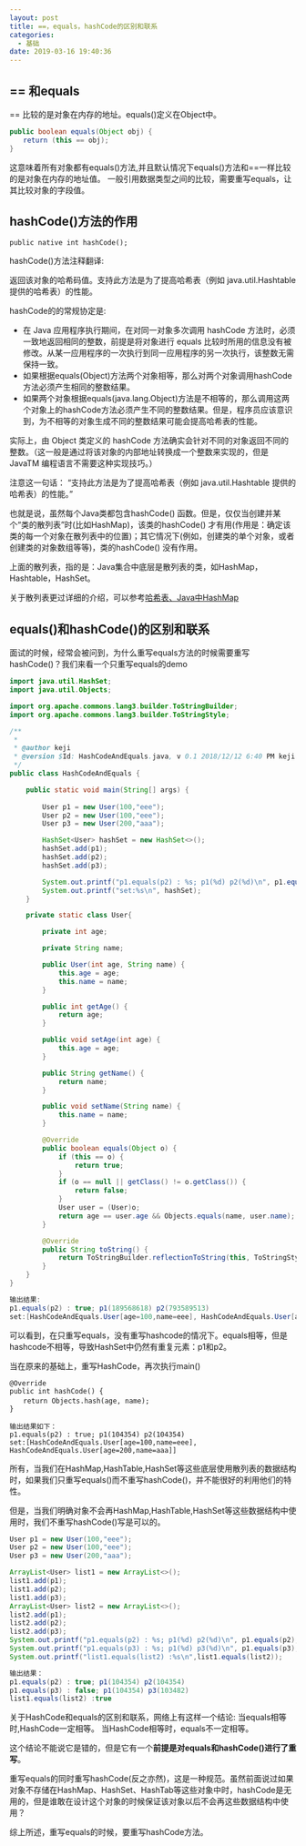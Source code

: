 ```yaml
---
layout: post
title: ==，equals，hashCode的区别和联系
categories:
  - 基础
date: 2019-03-16 19:40:36
---
```


## == 和equals

== 比较的是对象在内存的地址。equals()定义在Object中。
```java
public boolean equals(Object obj) {
　　return (this == obj);
}
```
这意味着所有对象都有equals()方法,并且默认情况下equals()方法和==一样比较的是对象在内存的地址值。
一般引用数据类型之间的比较，需要重写equals，让其比较对象的字段值。

<!-- more -->

## hashCode()方法的作用
```
public native int hashCode();
```
hashCode()方法注释翻译:

返回该对象的哈希码值。支持此方法是为了提高哈希表（例如 java.util.Hashtable 提供的哈希表）的性能。

hashCode的的常规协定是:

- 在 Java 应用程序执行期间，在对同一对象多次调用 hashCode 方法时，必须一致地返回相同的整数，前提是将对象进行 equals 比较时所用的信息没有被修改。从某一应用程序的一次执行到同一应用程序的另一次执行，该整数无需保持一致。
- 如果根据equals(Object)方法两个对象相等，那么对两个对象调用hashCode方法必须产生相同的整数结果。
- 如果两个对象根据equals(java.lang.Object)方法是不相等的，那么调用这两个对象上的hashCode方法必须产生不同的整数结果。但是，程序员应该意识到，为不相等的对象生成不同的整数结果可能会提高哈希表的性能。

实际上，由 Object 类定义的 hashCode 方法确实会针对不同的对象返回不同的整数。（这一般是通过将该对象的内部地址转换成一个整数来实现的，但是 JavaTM 编程语言不需要这种实现技巧。）


注意这一句话：
    “支持此方法是为了提高哈希表（例如 java.util.Hashtable 提供的哈希表）的性能。”

也就是说，虽然每个Java类都包含hashCode() 函数。但是，仅仅当创建并某个“类的散列表”时(比如HashMap<User>)，该类的hashCode() 才有用(作用是：确定该类的每一个对象在散列表中的位置)；其它情况下(例如，创建类的单个对象，或者创建类的对象数组等等)，类的hashCode() 没有作用。

上面的散列表，指的是：Java集合中底层是散列表的类，如HashMap，Hashtable，HashSet。

关于散列表更过详细的介绍，可以参考[哈希表、Java中HashMap](https://blog.csdn.net/u010297957/article/details/51974340)

## equals()和hashCode()的区别和联系

面试的时候，经常会被问到，为什么重写equals方法的时候需要重写hashCode()？我们来看一个只重写equals的demo
```java
import java.util.HashSet;
import java.util.Objects;

import org.apache.commons.lang3.builder.ToStringBuilder;
import org.apache.commons.lang3.builder.ToStringStyle;

/**
 *
 * @author keji
 * @version $Id: HashCodeAndEquals.java, v 0.1 2018/12/12 6:40 PM keji Exp $
 */
public class HashCodeAndEquals {

    public static void main(String[] args) {
        
        User p1 = new User(100,"eee");
        User p2 = new User(100,"eee");
        User p3 = new User(200,"aaa");

        HashSet<User> hashSet = new HashSet<>();
        hashSet.add(p1);
        hashSet.add(p2);
        hashSet.add(p3);

        System.out.printf("p1.equals(p2) : %s; p1(%d) p2(%d)\n", p1.equals(p2), p1.hashCode(), p2.hashCode());
        System.out.printf("set:%s\n", hashSet);
    }

    private static class User{

        private int age;

        private String name;

        public User(int age, String name) {
            this.age = age;
            this.name = name;
        }

        public int getAge() {
            return age;
        }

        public void setAge(int age) {
            this.age = age;
        }

        public String getName() {
            return name;
        }

        public void setName(String name) {
            this.name = name;
        }

        @Override
        public boolean equals(Object o) {
            if (this == o) {
                return true;
            }
            if (o == null || getClass() != o.getClass()) {
                return false;
            }
            User user = (User)o;
            return age == user.age && Objects.equals(name, user.name);
        }

        @Override
        public String toString() {
            return ToStringBuilder.reflectionToString(this, ToStringStyle.SHORT_PREFIX_STYLE);
        }
    }
}

输出结果:
p1.equals(p2) : true; p1(189568618) p2(793589513)
set:[HashCodeAndEquals.User[age=100,name=eee], HashCodeAndEquals.User[age=100,name=eee], HashCodeAndEquals.User[age=200,name=aaa]]
```
可以看到，在只重写equals，没有重写hashcode的情况下。equals相等，但是hashcode不相等，导致HashSet中仍然有重复元素：p1和p2。

当在原来的基础上，重写HashCode，再次执行main()
```
@Override
public int hashCode() {
　　return Objects.hash(age, name);
}

输出结果如下：
p1.equals(p2) : true; p1(104354) p2(104354)
set:[HashCodeAndEquals.User[age=100,name=eee], HashCodeAndEquals.User[age=200,name=aaa]]
```

所有，当我们在HashMap,HashTable,HashSet等这些底层使用散列表的数据结构时，如果我们只重写equals()而不重写hashCode()，并不能很好的利用他们的特性。

但是，当我们明确对象不会再HashMap,HashTable,HashSet等这些数据结构中使用时，我们不重写hashCode()写是可以的。
```java
User p1 = new User(100,"eee");
User p2 = new User(100,"eee");
User p3 = new User(200,"aaa");

ArrayList<User> list1 = new ArrayList<>();
list1.add(p1);
list1.add(p2);
list1.add(p3);
ArrayList<User> list2 = new ArrayList<>();
list2.add(p1);
list2.add(p2);
list2.add(p3);
System.out.printf("p1.equals(p2) : %s; p1(%d) p2(%d)\n", p1.equals(p2), p1.hashCode(), p2.hashCode());
System.out.printf("p1.equals(p3) : %s; p1(%d) p3(%d)\n", p1.equals(p3), p1.hashCode(), p3.hashCode());
System.out.printf("list1.equals(list2) :%s\n",list1.equals(list2));

输出结果：
p1.equals(p2) : true; p1(104354) p2(104354)
p1.equals(p3) : false; p1(104354) p3(103482)
list1.equals(list2) :true
```

关于HashCode和equals的区别和联系，网络上有这样一个结论:
当equals相等时,HashCode一定相等。
当HashCode相等时，equals不一定相等。

这个结论不能说它是错的，但是它有一个**前提是对equals和hashCode()进行了重写**。

重写equals的同时重写hashCode(反之亦然)，这是一种规范。虽然前面说过如果对象不存储在HashMap、HashSet、HashTab等这些对象中时，hashCode是无用的，但是谁敢在设计这个对象的时候保证该对象以后不会再这些数据结构中使用？

综上所述，重写equals的时候，要重写hashCode方法。




